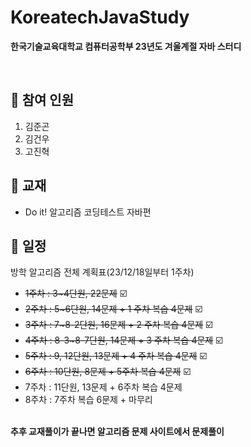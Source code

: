 # KoreatechJavaStudy
**한국기술교육대학교 컴퓨터공학부 23년도 겨울계절 자바 스터디**

<br/>

## 👥 참여 인원
1. 김준곤
2. 김건우
3. 고진혁

## 📙 교재
- Do it! 알고리즘 코딩테스트 자바편

## 📆 일정
방학 알고리즘 전체 계획표(23/12/18일부터 1주차)
- ~~1주차 : 3~4단원, 22문제~~ ☑️
- ~~2주차 : 5~6단원, 14문제 + 1 주차 복습 4문제~~ ☑️
- ~~3주차 : 7~8-2단원, 16문제 + 2 주차 복습 4문제~~ ☑️
- ~~4주차 : 8-3~8-7단원, 14문제 + 3 주차 복습 4문제~~ ☑️
- ~~5주차 : 9, 12단원, 13문제 + 4 주차 복습 4문제~~ ☑️
- ~~6주차 : 10단원, 8문제 + 5주차 복습 4문제~~ ☑️
- 7주차 : 11단원, 13문제 + 6주차 복습 4문제
- 8주차 : 7주차 복습 6문제 + 마무리
  
<br/>**추후 교재풀이가 끝나면 알고리즘 문제 사이트에서 문제풀이**

